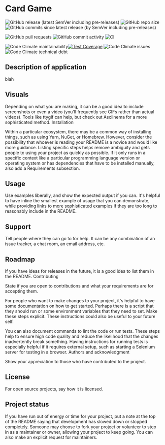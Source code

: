 # Card Game

![GitHub release (latest SemVer including pre-releases)](https://img.shields.io/github/v/release/rubin-studios/card-game?include_prereleases)
![GitHub repo size](https://img.shields.io/github/repo-size/rubin-studios/card-game)
![GitHub commits since latest release (by SemVer including pre-releases)](https://img.shields.io/github/commits-since/rubin-studios/card-game/latest?include_prereleases&sort=semver)

![GitHub pull requests](https://img.shields.io/github/issues-pr-raw/rubin-studios/card-game)
![GitHub commit activity](https://img.shields.io/github/commit-activity/m/rubin-studios/card-game)
![CI](https://github.com/rubin-studios/card-game/workflows/CI/badge.svg?branch=develop)

![Code Climate maintainability](https://img.shields.io/codeclimate/maintainability-percentage/rubin-studios/card-game)[![Test Coverage](https://api.codeclimate.com/v1/badges/1f1ea42d4f689afb5d60/test_coverage)](https://codeclimate.com/github/rubin-studios/card-game/test_coverage)
![Code Climate issues](https://img.shields.io/codeclimate/issues/rubin-studios/card-game)
![Code Climate technical debt](https://img.shields.io/codeclimate/tech-debt/rubin-studios/card-game)

## Description of application

blah

## Visuals

Depending on what you are making, it can be a good idea to include screenshots or even a video (you'll frequently see GIFs rather than actual videos). Tools like ttygif can help, but check out Asciinema for a more sophisticated method.
Installation

Within a particular ecosystem, there may be a common way of installing things, such as using Yarn, NuGet, or Homebrew. However, consider the possibility that whoever is reading your README is a novice and would like more guidance. Listing specific steps helps remove ambiguity and gets people to using your project as quickly as possible. If it only runs in a specific context like a particular programming language version or operating system or has dependencies that have to be installed manually, also add a Requirements subsection.

## Usage

Use examples liberally, and show the expected output if you can. It's helpful to have inline the smallest example of usage that you can demonstrate, while providing links to more sophisticated examples if they are too long to reasonably include in the README.

## Support

Tell people where they can go to for help. It can be any combination of an issue tracker, a chat room, an email address, etc.

## Roadmap

If you have ideas for releases in the future, it is a good idea to list them in the README.
Contributing

State if you are open to contributions and what your requirements are for accepting them.

For people who want to make changes to your project, it's helpful to have some documentation on how to get started. Perhaps there is a script that they should run or some environment variables that they need to set. Make these steps explicit. These instructions could also be useful to your future self.

You can also document commands to lint the code or run tests. These steps help to ensure high code quality and reduce the likelihood that the changes inadvertently break something. Having instructions for running tests is especially helpful if it requires external setup, such as starting a Selenium server for testing in a browser.
Authors and acknowledgment

Show your appreciation to those who have contributed to the project.

## License

For open source projects, say how it is licensed.

## Project status

If you have run out of energy or time for your project, put a note at the top of the README saying that development has slowed down or stopped completely. Someone may choose to fork your project or volunteer to step in as a maintainer or owner, allowing your project to keep going. You can also make an explicit request for maintainers.

